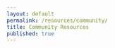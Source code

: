 ```yaml
---
layout: default
permalink: /resources/community/
title: Community Resources
published: true
---
```


<script>
    async function getData(){
        let response = await fetch(`https://cors.discretemath.ca/https://resources.discretemath.ca/api/resources/resources_pages/4`)
        let data = await response.json()
        let resource_content = document.querySelector(".resource-content")
        let page_index = 2

        let header = `
            <div class="resource_page_header">
                <h1>`+data.title+`</h1>
                <p>`+data.description+`</p>
            </div>
            `
        resource_content.innerHTML += header
        
        for (let i = 0; i < data.resource_page_sections.length; i++) {
            
            let h1 = `<a href="`+data.resource_page_sections[i].url+`">`+data.resource_page_sections[i].title+`</a>`

            let resource_page_section = `
            <hr>    
            <div class="resource_page_section">
                <h3>`+(data.resource_page_sections[i].url && data.resource_page_sections[i].url.length > 1 ? h1 : data.resource_page_sections[i].title) +`</h3>
                <p style="margin-left: 1.4em">`+data.resource_page_sections[i].description+`</p>
            </div>
            `
            resource_content.innerHTML += resource_page_section

             for (let j = 0; j < data.resource_page_sections[i].resources.length; j++) {
                 
                let this_resource = data.resource_page_sections[i].resources[j]

                let h5 = `<a href="`+this_resource.url+`">`+this_resource.title+`</a>`
                let description = `<p>`+this_resource.description+`</p>`

                let resource = `
                <li class="resource">
                    <span>`+(this_resource.url !== null ? h5 : this_resource) +`</span>
                    `+ (this_resource.description.length > 1 ? description : '')+`
                </li>
                `

                 resource_content.innerHTML += resource
             }
        }
        
    }

    getData()
</script>
<div class='content-wrap'>
    <div class='resource-content'></div>
</div>
